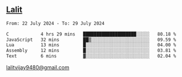 ## [Lalit](https://lalit.sh)

<!--START_SECTION:waka-->

```txt
From: 22 July 2024 - To: 29 July 2024

C            4 hrs 29 mins   ████████████████████░░░░░   80.18 %
JavaScript   32 mins         ██▒░░░░░░░░░░░░░░░░░░░░░░   09.59 %
Lua          13 mins         █░░░░░░░░░░░░░░░░░░░░░░░░   04.00 %
Assembly     12 mins         █░░░░░░░░░░░░░░░░░░░░░░░░   03.81 %
Text         6 mins          ▓░░░░░░░░░░░░░░░░░░░░░░░░   02.04 %
```

<!--END_SECTION:waka-->

lalitvijay9480@gmail.com
